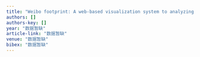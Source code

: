 ```yaml
---
title: "Weibo footprint: A web-based visualization system to analyzing spatial-temporal movement of geo-tagged social media users"
authors: []
authors-key: []
year: "数据暂缺"
article-link: "数据暂缺"
venue: "数据暂缺"
bibex: "数据暂缺"
---
```

